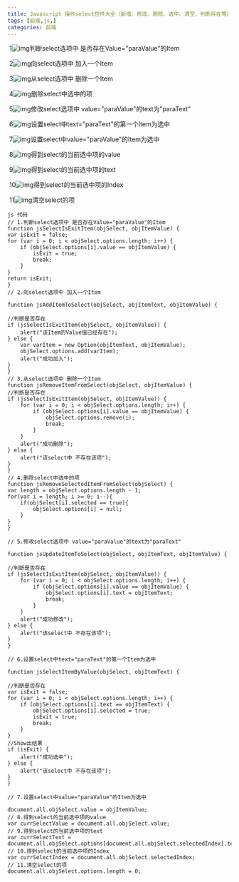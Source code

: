 ```yaml
---
title: Javascript 操作select控件大全（新增、修改、删除、选中、清空、判断存在等）
tags: [前端,js,]
categories: 前端
---
```

​         1![img](http://www.cnblogs.com/Images/OutliningIndicators/None.gif)判断select选项中 是否存在Value="paraValue"的Item 

​         2![img](http://www.cnblogs.com/Images/OutliningIndicators/None.gif)向select选项中 加入一个Item 

​         3![img](http://www.cnblogs.com/Images/OutliningIndicators/None.gif)从select选项中 删除一个Item 

​         4![img](http://www.cnblogs.com/Images/OutliningIndicators/None.gif)删除select中选中的项 

​         5![img](http://www.cnblogs.com/Images/OutliningIndicators/None.gif)修改select选项中 value="paraValue"的text为"paraText" 

​         6![img](http://www.cnblogs.com/Images/OutliningIndicators/None.gif)设置select中text="paraText"的第一个Item为选中 

​         7![img](http://www.cnblogs.com/Images/OutliningIndicators/None.gif)设置select中value="paraValue"的Item为选中 

​         8![img](http://www.cnblogs.com/Images/OutliningIndicators/None.gif)得到select的当前选中项的value 

​         9![img](http://www.cnblogs.com/Images/OutliningIndicators/None.gif)得到select的当前选中项的text 

​        10![img](http://www.cnblogs.com/Images/OutliningIndicators/None.gif)得到select的当前选中项的Index 

​        11![img](http://www.cnblogs.com/Images/OutliningIndicators/None.gif)清空select的项 


    js 代码
    // 1.判断select选项中 是否存在Value="paraValue"的Item        
    function jsSelectIsExitItem(objSelect, objItemValue) { 
    var isExit = false;        
    for (var i = 0; i < objSelect.options.length; i++) {        
        if (objSelect.options[i].value == objItemValue) {        
            isExit = true;        
            break;        
        }        
    }        
    return isExit;
    } 
    // 2.向select选项中 加入一个Item        
    
    function jsAddItemToSelect(objSelect, objItemText, objItemValue) {    
    
    //判断是否存在        
    if (jsSelectIsExitItem(objSelect, objItemValue)) {        
        alert("该Item的Value值已经存在");        
    } else {        
        var varItem = new Option(objItemText, objItemValue);      
        objSelect.options.add(varItem);     
        alert("成功加入");     
    }  
    } 
    // 3.从select选项中 删除一个Item 
    function jsRemoveItemFromSelect(objSelect, objItemValue) { 
    //判断是否存在        
    if (jsSelectIsExitItem(objSelect, objItemValue)) {        
        for (var i = 0; i < objSelect.options.length; i++) {        
            if (objSelect.options[i].value == objItemValue) {        
                objSelect.options.remove(i);        
                break;        
            }        
        }        
        alert("成功删除");        
    } else {        
        alert("该select中 不存在该项");        
    }  
    } 
    // 4.删除select中选中的项 
    function jsRemoveSelectedItemFromSelect(objSelect) { 
    var length = objSelect.options.length - 1;    
    for(var i = length; i >= 0; i--){    
        if(objSelect[i].selected == true){    
            objSelect.options[i] = null;    
        }    
    }   
    }  
    
    // 5.修改select选项中 value="paraValue"的text为"paraText"        
    
    function jsUpdateItemToSelect(objSelect, objItemText, objItemValue) { 
    
    //判断是否存在        
    if (jsSelectIsExitItem(objSelect, objItemValue)) {        
        for (var i = 0; i < objSelect.options.length; i++) {        
            if (objSelect.options[i].value == objItemValue) {        
                objSelect.options[i].text = objItemText;        
                break;        
            }        
        }        
        alert("成功修改");        
    } else {        
        alert("该select中 不存在该项");        
    }
    }  
      
    // 6.设置select中text="paraText"的第一个Item为选中        
    
    function jsSelectItemByValue(objSelect, objItemText) {     
    
    //判断是否存在        
    var isExit = false;        
    for (var i = 0; i < objSelect.options.length; i++) {        
        if (objSelect.options[i].text == objItemText) {        
            objSelect.options[i].selected = true;        
            isExit = true;        
            break;        
        }        
    }              
    //Show出结果        
    if (isExit) {        
        alert("成功选中");        
    } else {        
        alert("该select中 不存在该项");        
    }  
    } 
    
    // 7.设置select中value="paraValue"的Item为选中    
    
    document.all.objSelect.value = objItemValue;   
    // 8.得到select的当前选中项的value 
    var currSelectValue = document.all.objSelect.value;  
    // 9.得到select的当前选中项的text   
    var currSelectText = document.all.objSelect.options[document.all.objSelect.selectedIndex].text;     
    // 10.得到select的当前选中项的Index
    var currSelectIndex = document.all.objSelect.selectedIndex;    
    // 11.清空select的项   
    document.all.objSelect.options.length = 0; 
​    

